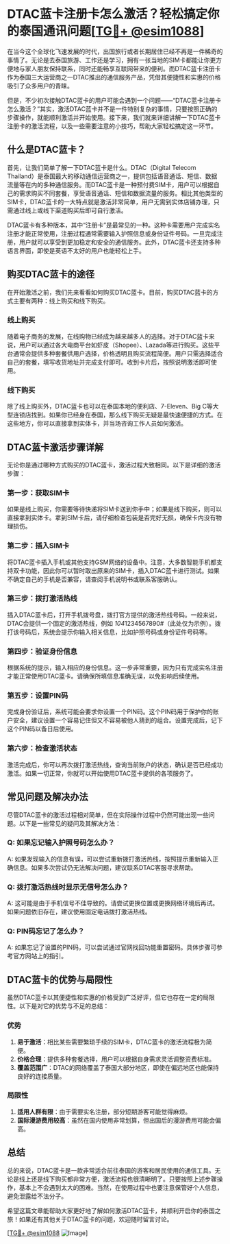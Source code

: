# DTAC蓝卡注册卡怎么激活？轻松搞定你的泰国通讯问题[[TG💪+ @esim1088](https://t.me/s/esim1088)]

在当今这个全球化飞速发展的时代，出国旅行或者长期居住已经不再是一件稀奇的事情了。无论是去泰国旅游、工作还是学习，拥有一张当地的SIM卡都能让你更方便地与家人朋友保持联系，同时还能畅享互联网带来的便利。而DTAC蓝卡注册卡作为泰国三大运营商之一DTAC推出的通信服务产品，凭借其便捷性和实惠的价格吸引了众多用户的青睐。

但是，不少初次接触DTAC蓝卡的用户可能会遇到一个问题——“DTAC蓝卡注册卡怎么激活？”其实，激活DTAC蓝卡并不是一件特别复杂的事情，只要按照正确的步骤操作，就能顺利激活并开始使用。接下来，我们就来详细讲解一下DTAC蓝卡注册卡的激活流程，以及一些需要注意的小技巧，帮助大家轻松搞定这一环节。

## 什么是DTAC蓝卡？

首先，让我们简单了解一下DTAC蓝卡是什么。DTAC（Digital Telecom Thailand）是泰国最大的移动通信运营商之一，提供包括语音通话、短信、数据流量等在内的多种通信服务。而DTAC蓝卡是一种预付费SIM卡，用户可以根据自己的需求购买不同套餐，享受语音通话、短信和数据流量的服务。相比其他类型的SIM卡，DTAC蓝卡的一大特点就是激活非常简单，用户无需到实体店铺办理，只需通过线上或线下渠道购买后即可自行激活。

DTAC蓝卡有多种版本，其中“注册卡”是最常见的一种。这种卡需要用户完成实名注册才能正常使用，注册过程通常需要输入护照信息或身份证件号码。一旦完成注册，用户就可以享受到更加稳定和安全的通信服务。此外，DTAC蓝卡还支持多种语言界面，即使是英语不太好的用户也能轻松上手。

## 购买DTAC蓝卡的途径

在开始激活之前，我们先来看看如何购买DTAC蓝卡。目前，购买DTAC蓝卡的方式主要有两种：线上购买和线下购买。

### 线上购买

随着电子商务的发展，在线购物已经成为越来越多人的选择。对于DTAC蓝卡来说，用户可以通过各大电商平台如虾皮（Shopee）、Lazada等进行购买。这些平台通常会提供多种套餐供用户选择，价格透明且购买流程简便。用户只需选择适合自己的套餐，填写收货地址并完成支付即可。收到卡片后，按照说明激活即可使用。

### 线下购买

除了线上购买外，DTAC蓝卡也可以在泰国本地的便利店、7-Eleven、Big C等大型连锁店找到。如果你已经身在泰国，那么线下购买无疑是最快速便捷的方式。在这些地方，你可以直接拿到实体卡，并当场咨询工作人员如何激活。

## DTAC蓝卡激活步骤详解

无论你是通过哪种方式购买的DTAC蓝卡，激活过程大致相同。以下是详细的激活步骤：

### 第一步：获取SIM卡

如果是线上购买，你需要等待快递将SIM卡送到你手中；如果是线下购买，则可以直接拿到实体卡。拿到SIM卡后，请仔细检查包装是否完好无损，确保卡内没有物理损伤。

### 第二步：插入SIM卡

将DTAC蓝卡插入手机或其他支持GSM网络的设备中。注意，大多数智能手机都支持双卡功能，因此你可以暂时取出原来的SIM卡，插入DTAC蓝卡进行测试。如果不确定自己的手机是否兼容，请查阅手机说明书或联系客服确认。

### 第三步：拨打激活热线

插入DTAC蓝卡后，打开手机拨号盘，拨打官方提供的激活热线号码。一般来说，DTAC会提供一个固定的激活热线，例如 *104*1234567890#（此处仅为示例）。拨打该号码后，系统会提示你输入相关信息，比如护照号码或身份证件号码等。

### 第四步：验证身份信息

根据系统的提示，输入相应的身份信息。这一步非常重要，因为只有完成实名注册才能正常使用DTAC蓝卡。请确保所填信息准确无误，以免影响后续使用。

### 第五步：设置PIN码

完成身份验证后，系统可能会要求你设置一个PIN码。这个PIN码用于保护你的账户安全，建议设置一个容易记住但又不容易被他人猜到的组合。设置完成后，记下这个PIN码以备日后使用。

### 第六步：检查激活状态

激活完成后，你可以再次拨打激活热线，查询当前账户的状态，确认是否已经成功激活。如果一切正常，你就可以开始使用DTAC蓝卡提供的各项服务了。

## 常见问题及解决办法

尽管DTAC蓝卡的激活过程相对简单，但在实际操作过程中仍然可能出现一些问题。以下是一些常见的疑问及其解决方法：

### Q: 如果忘记输入护照号码怎么办？
A: 如果发现输入的信息有误，可以尝试重新拨打激活热线，按照提示重新输入正确信息。如果多次尝试仍无法解决问题，建议联系DTAC客服寻求帮助。

### Q: 拨打激活热线时显示无信号怎么办？
A: 这可能是由于手机信号不佳导致的。请尝试更换位置或更换网络环境后再试。如果问题依旧存在，建议使用固定电话拨打激活热线。

### Q: PIN码忘记了怎么办？
A: 如果忘记了设置的PIN码，可以尝试通过官网找回功能重置密码。具体步骤可参考官方网站上的指引。

## DTAC蓝卡的优势与局限性

虽然DTAC蓝卡以其便捷性和实惠的价格受到广泛好评，但它也存在一定的局限性。以下是对它的优势与不足的总结：

### 优势

1. **易于激活**：相比某些需要繁琐手续的SIM卡，DTAC蓝卡的激活流程极为简便。
2. **价格合理**：提供多种套餐选择，用户可以根据自身需求灵活调整资费标准。
3. **覆盖范围广**：DTAC的网络覆盖了泰国大部分地区，即使在偏远地区也能保持良好的连接质量。

### 局限性

1. **适用人群有限**：由于需要实名注册，部分短期游客可能觉得麻烦。
2. **国际漫游费用较高**：虽然在国内使用非常划算，但出国后的漫游费用可能会偏高。

## 总结

总的来说，DTAC蓝卡是一款非常适合前往泰国的游客和居民使用的通信工具。无论是线上还是线下购买都非常方便，激活流程也很清晰明了。只要按照上述步骤操作，基本上不会遇到太大的困难。当然，在使用过程中也要注意保管好个人信息，避免泄露给不法分子。

希望这篇文章能帮助大家更好地了解如何激活DTAC蓝卡，并顺利开启你的泰国之旅！如果还有其他关于DTAC蓝卡的问题，欢迎随时留言讨论。

[[TG💪+ @esim1088](https://t.me/s/esim1088) ![Image](https://i.postimg.cc/4NQfJmqS/Snipaste-2025-05-13-00-14-12.png)]